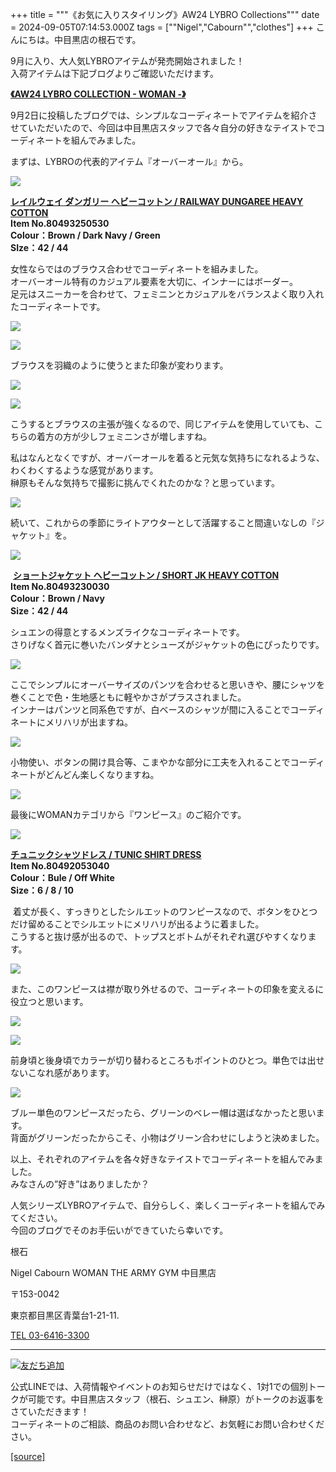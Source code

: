 +++
title = """《お気に入りスタイリング》AW24 LYBRO Collections"""
date = 2024-09-05T07:14:53.000Z
tags = ["\"Nigel","Cabourn\"","clothes"]
+++
こんにちは。中目黒店の根石です。

9月に入り、大人気LYBROアイテムが発売開始されました！  
入荷アイテムは下記ブログよりご確認いただけます。

**[《AW24 LYBRO COLLECTION - WOMAN -》](https://cabourn.jp/blogs/shop-info/kichijoji20240902)**

9月2日に投稿したブログでは、シンプルなコーディネートでアイテムを紹介させていただいたので、今回は中目黒店スタッフで各々自分の好きなテイストでコーディネートを組んでみました。

まずは、LYBROの代表的アイテム『オーバーオール』から。

![](https://cdn.shopify.com/s/files/1/0094/9295/5196/files/IMG_1035_480x480.jpg?v=1725517243)

[**レイルウェイ ダンガリー ヘビーコットン / RAILWAY DUNGAREE HEAVY COTTON**](https://cabourn.jp/products/80491350530)  
**Item No.80493250530**  
**Colour：Brown / Dark Navy / Green**  
**SIze：42 / 44**

女性ならではのブラウス合わせでコーディネートを組みました。  
オーバーオール特有のカジュアル要素を大切に、インナーにはボーダー。  
足元はスニーカーを合わせて、フェミニンとカジュアルをバランスよく取り入れたコーディネートです。

![](https://cdn.shopify.com/s/files/1/0094/9295/5196/files/IMG_1001_984ea57a-5aaa-477c-8e00-d711c24b9fc2_480x480.jpg?v=1725517270)

![](https://cdn.shopify.com/s/files/1/0094/9295/5196/files/IMG_1014_9b5e9c6a-be83-40cf-bcdd-7619fa61c4e0_480x480.jpg?v=1725517292)

ブラウスを羽織のように使うとまた印象が変わります。

![](https://cdn.shopify.com/s/files/1/0094/9295/5196/files/IMG_0983_480x480.jpg?v=1725517316)

![](https://cdn.shopify.com/s/files/1/0094/9295/5196/files/IMG_0990_480x480.jpg?v=1725517352)

こうするとブラウスの主張が強くなるので、同じアイテムを使用していても、こちらの着方の方が少しフェミニンさが増しますね。

私はなんとなくですが、オーバーオールを着ると元気な気持ちになれるような、わくわくするような感覚があります。  
榊原もそんな気持ちで撮影に挑んでくれたのかな？と思っています。

![](https://cdn.shopify.com/s/files/1/0094/9295/5196/files/IMG_1024_db796a27-4e10-48e1-b535-fe3e52ba7989_480x480.jpg?v=1725517411)

続いて、これからの季節にライトアウターとして活躍すること間違いなしの『ジャケット』を。

![](https://cdn.shopify.com/s/files/1/0094/9295/5196/files/IMG_1071_480x480.jpg?v=1725517441)

 [**ショートジャケット ヘビーコットン / SHORT JK HEAVY COTTON**](https://cabourn.jp/products/80491330030)  
**Item No.80493230030**  
**Colour：Brown / Navy**  
**Size：42 / 44**

シュエンの得意とするメンズライクなコーディネートです。  
さりげなく首元に巻いたバンダナとシューズがジャケットの色にぴったりです。

![](https://cdn.shopify.com/s/files/1/0094/9295/5196/files/IMG_1084_ead6ff4b-29c1-43b7-b253-89ddb87da238_480x480.jpg?v=1725517531)

ここでシンプルにオーバーサイズのパンツを合わせると思いきや、腰にシャツを巻くことで色・生地感ともに軽やかさがプラスされました。  
インナーはパンツと同系色ですが、白ベースのシャツが間に入ることでコーディネートにメリハリが出ますね。

![](https://cdn.shopify.com/s/files/1/0094/9295/5196/files/IMG_1051_fa90e740-b424-4b52-aab6-7591722d2f06_480x480.jpg?v=1725517558)

小物使い、ボタンの開け具合等、こまやかな部分に工夫を入れることでコーディネートがどんどん楽しくなりますね。

![](https://cdn.shopify.com/s/files/1/0094/9295/5196/files/IMG_1044_d6b01b37-14ae-4968-84e7-0dd1a5f6aa40_480x480.jpg?v=1725517588)

最後にWOMANカテゴリから『ワンピース』のご紹介です。

![](https://cdn.shopify.com/s/files/1/0094/9295/5196/files/IMG_3669_480x480.jpg?v=1725517671)

[**チュニックシャツドレス / TUNIC SHIRT DRESS**](https://cabourn.jp/products/80492053040)  
**Item No.80492053040**  
**Colour：Bule / Off White**  
**Size：6 / 8 / 10**

 着丈が長く、すっきりとしたシルエットのワンピースなので、ボタンをひとつだけ留めることでシルエットにメリハリが出るように着ました。  
こうすると抜け感が出るので、トップスとボトムがそれぞれ選びやすくなります。

![](https://cdn.shopify.com/s/files/1/0094/9295/5196/files/IMG_3689_4925d58d-7713-402b-b026-d89147824ba3_480x480.jpg?v=1725517731)

また、このワンピースは襟が取り外せるので、コーディネートの印象を変えるに役立つと思います。

![](https://cdn.shopify.com/s/files/1/0094/9295/5196/files/IMG_3698_479d5c2a-242a-4c2b-8d0c-46853533ba95_480x480.jpg?v=1725517758)

![](https://cdn.shopify.com/s/files/1/0094/9295/5196/files/IMG_3691_480x480.jpg?v=1725517780)

前身頃と後身頃でカラーが切り替わるところもポイントのひとつ。単色では出せないこなれ感があります。

![](https://cdn.shopify.com/s/files/1/0094/9295/5196/files/IMG_3708_480x480.jpg?v=1725517808)

ブルー単色のワンピースだったら、グリーンのベレー帽は選ばなかったと思います。  
背面がグリーンだったからこそ、小物はグリーン合わせにしようと決めました。

以上、それぞれのアイテムを各々好きなテイストでコーディネートを組んでみました。  
みなさんの”好き”はありましたか？

人気シリーズLYBROアイテムで、自分らしく、楽しくコーディネートを組んでみてください。  
今回のブログでそのお手伝いができていたら幸いです。

根石

Nigel Cabourn WOMAN THE ARMY GYM 中目黒店

〒153-0042

東京都目黒区青葉台1-21-11.

[TEL 03-6416-3300](tel:0364163300)

* * *

[![友だち追加](https://scdn.line-apps.com/n/line_add_friends/btn/ja.png)](https://lin.ee/5JWWW18)

公式LINEでは、入荷情報やイベントのお知らせだけではなく、1対1での個別トークが可能です。中目黒店スタッフ（根石、シュエン、榊原）がトークのお返事をさていただきます！  
コーディネートのご相談、商品のお問い合わせなど、お気軽にお問い合わせください。

[[source]](https://cabourn.jp/blogs/shop-info/nakameguro20240906)
